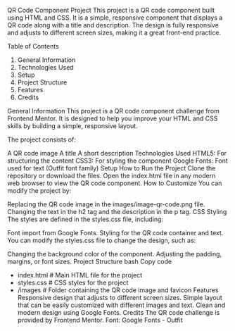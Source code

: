 QR Code Component Project
This project is a QR code component built using HTML and CSS. It is a simple, responsive component that displays a QR code along with a title and description. The design is fully responsive and adjusts to different screen sizes, making it a great front-end practice.

Table of Contents
1. General Information
2. Technologies Used
3. Setup
4. Project Structure
5. Features
6. Credits
   
General Information
This project is a QR code component challenge from Frontend Mentor. It is designed to help you improve your HTML and CSS skills by building a simple, responsive layout.

The project consists of:

A QR code image
A title
A short description
Technologies Used
HTML5: For structuring the content
CSS3: For styling the component
Google Fonts: Font used for text (Outfit font family)
Setup
How to Run the Project
Clone the repository or download the files.
Open the index.html file in any modern web browser to view the QR code component.
How to Customize
You can modify the project by:

Replacing the QR code image in the images/image-qr-code.png file.
Changing the text in the h2 tag and the description in the p tag.
CSS Styling
The styles are defined in the styles.css file, including:

Font import from Google Fonts.
Styling for the QR code container and text.
You can modify the styles.css file to change the design, such as:

Changing the background color of the component.
Adjusting the padding, margins, or font sizes.
Project Structure
bash
Copy code
- index.html        # Main HTML file for the project
- styles.css        # CSS styles for the project
- /images           # Folder containing the QR code image and favicon
Features
Responsive design that adjusts to different screen sizes.
Simple layout that can be easily customized with different images and text.
Clean and modern design using Google Fonts.
Credits
The QR code challenge is provided by Frontend Mentor.
Font: Google Fonts - Outfit
